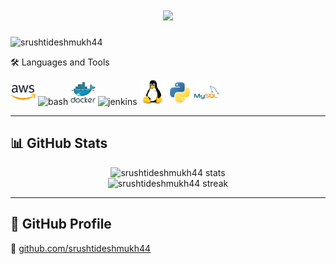 <h1 align="center">
    <img src="https://readme-typing-svg.herokuapp.com/?font=Righteous&size=35&center=true&vCenter=true&width=700&height=70&duration=4000&lines=Hi+There!+👋;+I'm+Srushti+Deshmukh!;+A+DevOps+Engineer+from+India!" />
</h1>

<p align="left"> <img src="https://komarev.com/ghpvc/?username=Srushtideshmukh44&label=Profile%20views&color=0e75b6&style=flat" alt="srushtideshmukh44" /> </p
                                                 |


## 🛠️ Languages and Tools

<p align="left">
  <img src="https://raw.githubusercontent.com/devicons/devicon/master/icons/amazonwebservices/amazonwebservices-original-wordmark.svg" alt="aws" width="40" height="40"/>
  <img src="https://www.vectorlogo.zone/logos/gnu_bash/gnu_bash-icon.svg" alt="bash" width="40" height="40"/>
  <img src="https://raw.githubusercontent.com/devicons/devicon/master/icons/docker/docker-original-wordmark.svg" alt="docker" width="40" height="40"/>
  <img src="https://www.vectorlogo.zone/logos/jenkins/jenkins-icon.svg" alt="jenkins" width="40" height="40"/>
  <img src="https://raw.githubusercontent.com/devicons/devicon/master/icons/linux/linux-original.svg" alt="linux" width="40" height="40"/>
  <img src="https://raw.githubusercontent.com/devicons/devicon/master/icons/python/python-original.svg" alt="python" width="40" height="40"/>
  <img src="https://raw.githubusercontent.com/devicons/devicon/master/icons/mysql/mysql-original-wordmark.svg" alt="mysql" width="40" height="40"/>
</p>

---

## 📊 GitHub Stats

<p align="center">
  <img src="https://github-readme-stats.vercel.app/api?username=srushtideshmukh44&show_icons=true&theme=tokyonight" alt="srushtideshmukh44 stats"/>
  <br/>
  <img src="https://github-readme-streak-stats.herokuapp.com/?user=srushtideshmukh44&theme=tokyonight" alt="srushtideshmukh44 streak"/>
</p>

---

## 🔗 GitHub Profile

📌 [github.com/srushtideshmukh44](https://github.com/srushtideshmukh44)
